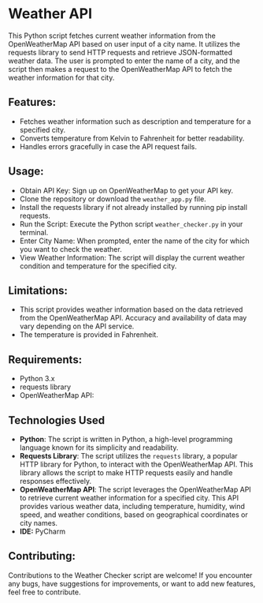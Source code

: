 # Weather API
This Python script fetches current weather information from the OpenWeatherMap API based on user input of a city name. It utilizes the requests library to send HTTP requests and retrieve JSON-formatted weather data. The user is prompted to enter the name of a city, and the script then makes a request to the OpenWeatherMap API to fetch the weather information for that city.


## Features:
- Fetches weather information such as description and temperature for a specified city.
- Converts temperature from Kelvin to Fahrenheit for better readability.
- Handles errors gracefully in case the API request fails.


## Usage:
- Obtain API Key: Sign up on OpenWeatherMap to get your API key.
- Clone the repository or download the `weather_app.py` file.
- Install the requests library if not already installed by running pip install requests.
- Run the Script: Execute the Python script `weather_checker.py` in your terminal.
- Enter City Name: When prompted, enter the name of the city for which you want to check the weather.
- View Weather Information: The script will display the current weather condition and temperature for the specified city.


## Limitations:
- This script provides weather information based on the data retrieved from the OpenWeatherMap API. Accuracy and availability of data may vary depending on the API service.
- The temperature is provided in Fahrenheit.


## Requirements:
- Python 3.x
- requests library
- OpenWeatherMap API:

## Technologies Used
- **Python**: The script is written in Python, a high-level programming language known for its simplicity and readability.
- **Requests Library**: The script utilizes the `requests` library, a popular HTTP library for Python, to interact with the OpenWeatherMap API. This library allows the script to make HTTP requests easily and handle responses effectively.
- **OpenWeatherMap API**: The script leverages the OpenWeatherMap API to retrieve current weather information for a specified city. This API provides various weather data, including temperature, humidity, wind speed, and weather conditions, based on geographical coordinates or city names.
- **IDE:** PyCharm

## Contributing:
Contributions to the Weather Checker script are welcome! If you encounter any bugs, have suggestions for improvements, or want to add new features, feel free to contribute.
